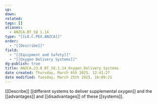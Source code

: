 ```yaml
---
up: 
down: 
related: 
tags: []
aliases:
  - ANZCA.BT_SQ 1.14
type: "[[LO.C.PEX.ANZCA]]"
order:
  - "[[Describe]]"
field:
  - "[[Equipment and Safety]]"
  - "[[Oxygen Delivery Systems]]"
dg-publish: true
title: ANZCA.23.8_BT_SQ.1.14_Oxygen_Delivery_Systems
date created: Thursday, March 6th 2025, 12:41:27
date modified: Tuesday, March 25th 2025, 16:09:21
---
```


[[Describe]] [[different systems to deliver supplemental oxygen]] and the [[advantages]] and [[disadvantages]] of these [[systems]].
